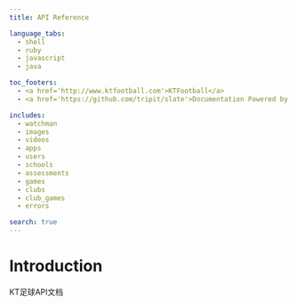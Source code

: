```yaml
---
title: API Reference

language_tabs:
  - shell
  - ruby
  - javascript
  - java

toc_footers:
  - <a href='http://www.ktfootball.com'>KTFootball</a>
  - <a href='https://github.com/tripit/slate'>Documentation Powered by Slate</a>

includes:
  - watchman
  - images
  - videos
  - apps
  - users
  - schools
  - assessments
  - games
  - clubs
  - club_games
  - errors

search: true
---
```


# Introduction

KT足球API文档
